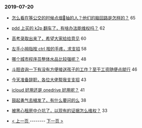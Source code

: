 ### 2019-07-20 
- [怎么看在等公交的时候点烟🚬抽的人？他们的脑回路是怎样的？](https://www.v2ex.com/t/584647) 65
- [pdd 上买的 k2p 翻车了，有啥办法能维权吗？](https://www.v2ex.com/t/584646) 62
- [高考录取出来了，希望大家给给意见](https://www.v2ex.com/t/584585) 60
- [左手小拇指按 ctrl 按的手疼，求支招](https://www.v2ex.com/t/584547) 58
- [哪个城市程序员整体水品比较强呢？](https://www.v2ex.com/t/584590) 48
- [斗胆咨询一下有没有方便接送孩子的工作？至于工资随便点就行](https://www.v2ex.com/t/584676) 46
- [今天准备辞职，各位大佬帮我支支招](https://www.v2ex.com/t/584613) 43
- [icloud 好用还是 onedrive 好用呢？](https://www.v2ex.com/t/584557) 41
- [鼓起勇气去植发了，有什么要问的么](https://www.v2ex.com/t/584660) 38
- [被黑心租房中介坑了，以现有的证据怎么维权？](https://www.v2ex.com/t/584627) 33 

- [ < 上一页 ](https://github.com/able8/v2ex-hot-record/blob/master/2019-07-19.md) -------- [ 下一页 > ](https://github.com/able8/v2ex-hot-record/blob/master/2019-07-21.md)